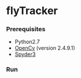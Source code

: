 # flyTracker

### Prerequisites

- Python2.7
- [OpenCv](https://opencv.org/) (version 2.4.9.1)
- [Spyder3](https://pythonhosted.org/spyder/installation.html)
### Run







